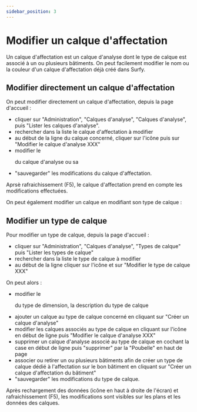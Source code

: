 ```yaml
---
sidebar_position: 3
---
```

# Modifier un calque d'affectation

Un calque d'affectation est un calque d'analyse dont le type de calque est associé à un ou plusieurs bâtiments.
On peut facilement modifier le nom ou la couleur d'un calque d'affectation déjà créé dans Surfy.

## Modifier directement un calque d'affectation

On peut modifier directement un calque d'affectation, depuis la page d'accueil :

-   cliquer sur "Administration", "Calques d'analyse", "Calques d'analyse", puis "Lister les calques d'analyse".
-   rechercher dans la liste le calque d'affectation à modifier
-   au début de la ligne du calque concerné, cliquer sur l'icône puis sur "Modifier le calque d'analyse XXX"
-   modifier le <P code="dimension:name" /> du calque d'analyse ou sa <P code="dimension:color" />
-   "sauvegarder" les modifications du calque d'affectation.

Aprsè rafraichissement (F5), le calque d'affectation prend en compte les modifications effectuées.

On peut également modifier un calque en modifiant son type de calque :

## Modifier un type de calque

Pour modifier un type de calque, depuis la page d'accueil :

-   cliquer sur "Administration", "Calques d'analyse", "Types de calque" puis "Lister les types de calque"
-   rechercher dans la liste le type de calque à modifier
-   au début de la ligne cliquer sur l'icône et sur "Modifier le type de calque XXX"

On peut alors :

-   modifier le <P code="dimensionType:name" /> du type de dimension, la description du type de calque
-   ajouter un calque au type de calque concerné en cliquant sur "Créer un calque d'analyse"
-   modifier les calques associés au type de calque en cliquant sur l'icône en début de ligne puis "Modifier le calque d'analyse XXX"
-   supprimer un calque d'analyse associé au type de calque en cochant la case en début de ligne puis "supprimer" par la "Poubelle" en haut de page
-   associer ou retirer un ou plusieurs bâtiments afin de créer un type de calque dédié à l'affectation sur le bon bâtiment en cliquant sur "Créer  un calque d'affectation du bâtiment"
-   "sauvegarder" les modifications du type de calque.

Après rechargement des données (icône en haut à droite de l'écran) et rafraichissement (F5), les modifications sont visibles sur les plans et les données des calques.

